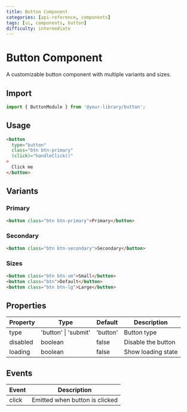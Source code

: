 ```yaml
---
title: Button Component
categories: [api-reference, components]
tags: [ui, components, button]
difficulty: intermediate
---
```


# Button Component

A customizable button component with multiple variants and sizes.

## Import

```typescript
import { ButtonModule } from '@your-library/button';
```

## Usage

```html
<button 
  type="button"
  class="btn btn-primary"
  (click)="handleClick()"
>
  Click me
</button>
```

## Variants

### Primary
```html
<button class="btn btn-primary">Primary</button>
```

### Secondary
```html
<button class="btn btn-secondary">Secondary</button>
```

### Sizes

```html
<button class="btn btn-sm">Small</button>
<button class="btn">Default</button>
<button class="btn btn-lg">Large</button>
```

## Properties

| Property | Type | Default | Description |
|----------|------|---------|-------------|
| type | 'button' \| 'submit' | 'button' | Button type |
| disabled | boolean | false | Disable the button |
| loading | boolean | false | Show loading state |

## Events

| Event | Description |
|-------|-------------|
| click | Emitted when button is clicked |
